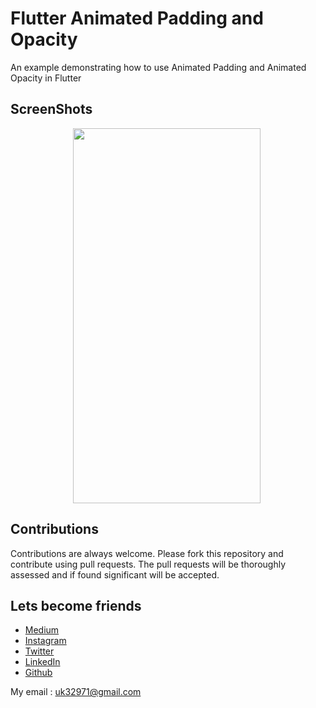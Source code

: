# Flutter Animated Padding and Opacity
  An example demonstrating how to use Animated Padding and Animated Opacity in Flutter
 
## ScreenShots
<img height=600 width=300 src="https://github.com/usman18/Flutter-Animated-Padding-and-Opacity/blob/master/Screenshots/pic.gif"
  hspace= 100
/>

## Contributions
Contributions are always welcome. Please fork this repository and contribute using pull requests. The pull requests will be thoroughly assessed and if found significant will be accepted.

## Lets become friends
- [Medium](https://medium.com/@usman18)
- [Instagram](https://www.instagram.com/usman__khan18)
- [Twitter](https://www.twitter.com/khan_usman_18)
- [LinkedIn](https://www.linkedin.com/in/usman-khan-7b04b1138)
- [Github](https://github.com/usman18)

My email : uk32971@gmail.com
